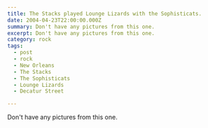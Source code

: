 ```yaml
---
title: The Stacks played Lounge Lizards with the Sophisticats.
date: 2004-04-23T22:00:00.000Z
summary: Don't have any pictures from this one.
excerpt: Don't have any pictures from this one.
category: rock
tags:
  - post
  - rock
  - New Orleans
  - The Stacks
  - The Sophisticats
  - Lounge Lizards
  - Decatur Street

---
```


 Don't have any pictures from this one.